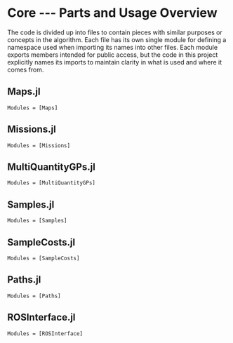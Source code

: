 # Core --- Parts and Usage Overview

The code is divided up into files to contain pieces with similar purposes or concepts in the algorithm. Each file has its own single module for defining a namespace used when importing its names into other files. Each module exports members intended for public access, but the code in this project explicitly names its imports to maintain clarity in what is used and where it comes from.

## Maps.jl

```@autodocs
Modules = [Maps]
```

## Missions.jl

```@autodocs
Modules = [Missions]
```

## MultiQuantityGPs.jl

```@autodocs
Modules = [MultiQuantityGPs]
```

## Samples.jl

```@autodocs
Modules = [Samples]
```

## SampleCosts.jl

```@autodocs
Modules = [SampleCosts]
```

## Paths.jl

```@autodocs
Modules = [Paths]
```

## ROSInterface.jl

```@autodocs
Modules = [ROSInterface]
```
